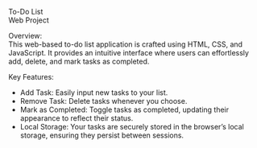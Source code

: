 To-Do List  
Web Project

Overview:  
This web-based to-do list application is crafted using HTML, CSS, and JavaScript. It provides an intuitive interface where users can effortlessly add, delete, and mark tasks as completed.

Key Features:

- Add Task: Easily input new tasks to your list.
- Remove Task: Delete tasks whenever you choose.
- Mark as Completed: Toggle tasks as completed, updating their appearance to reflect their status.
- Local Storage: Your tasks are securely stored in the browser’s local storage, ensuring they persist between sessions.
